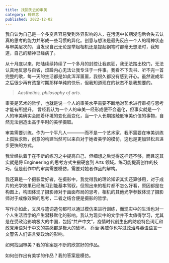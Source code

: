 ```yaml
---
title: 找回失去的审美
category: 碎碎念
published: 2022-12-02
---
```



我自认为自己是一个多变且容易受到外界影响的人，在污泥中长期浸泡后会失去认真的思考的能力并形成一些习惯的异化。创意与想法是最先反应一个人的精神状态与审美层次的，当发现自己无论是举起相机还是提起钢笔时都毫无想法时，我知道，自己的精神已经病了。



从十月底以来，陆陆续续持续了一个多月的封控让我疯狂，我无法踏出校门，无法认真地反思与自省，烦躁内心无法让我专注于一件事。我看不下去书、听不完一首完整的歌，每一天的生活都是如此浑浑噩噩，我很久都没有感到开心。虽然说成年之后很少再有孩童时期那样单纯的快乐，但我知道现在的状态不是我想要的。

> *Aesthetics, philosophy of arts.*

审美是艺术的哲学，也就是说一个人的审美水平需要不断地对艺术进行审视与思考才能有所提升。
曾经我认为一个人的审美一经形成便不会退化，但事实就是一个人的审美确实会随着环境的变化而变化，当一个人长期接触低审美价值的事物，自然无法创造出高于平时的美学摄取。

审美需要训练。作为一个平凡人————而不是一个艺术家，我不需要在审美训练上孤独求败，创意的构建当然可以来自对于她者美学的模仿，这也是更加轻松且进步更快的方式。

我曾经执着于在不断的练习之中提高自己，但细想之后觉得这样还不够，而且这其实就是将 Engineering 的思考方式生搬硬套到 Arts 领域。练习能提高创作的技巧，但是创作中的审美需要模仿，需要对她者作品的解构。

我还算是一个摄影爱好者，在摄影中，我觉得我的理论知识其实还算够用，对于成片的光学效果已经练习到能基本驾驭，但照出来的相片都不怎么好看，原因都是在构图上，构图体现了摄影师对于画面布局的思考，相机的其他光学参数体现了摄影师对于成像效果的思考，二者之结合便是摄影的哲学。

写作亦如此，文风与遣词造句都可以通过模仿来进行训练，而现实中的生活也对一个人生活哲学的产生潜移默化的影响。我认为现实中的文学并不太值得学习，尤其是在受政治影响极大的中国，包括“共产中文”，疫情时代创生出的防疫特色词汇和政党用语对于中文的美感都是极大的破坏。
乔治·奥威尔也写过[政治与英语语言](https://medium.com/@jack97679191/%E6%94%BF%E6%B2%BB%E4%B8%8E%E8%8B%B1%E8%AF%AD%E8%AF%AD%E8%A8%80-%E8%AF%91-46701b381307)一文警告人们语言受政治的影响。

如何找回审美？我的答案是不断的欣赏好的作品。

如何创作出有美学的作品？我的答案是模仿。
